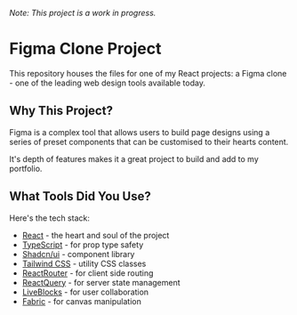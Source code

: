 _Note: This project is a work in progress._

# Figma Clone Project

This repository houses the files for one of my React projects: a Figma clone - one of the leading web design tools available today.

## Why This Project?

Figma is a complex tool that allows users to build page designs using a series of preset components that can be customised to their hearts content.

It's depth of features makes it a great project to build and add to my portfolio.

## What Tools Did You Use?

Here's the tech stack:

- [React](https://react.dev/) - the heart and soul of the project
- [TypeScript](https://www.typescriptlang.org/) - for prop type safety
- [Shadcn/ui](https://ui.shadcn.com/) - component library
- [Tailwind CSS](https://tailwindcss.com/) - utility CSS classes
- [ReactRouter](https://reactrouter.com/en/main) - for client side routing
- [ReactQuery](https://tanstack.com/query/latest/docs/framework/react/overview) - for server state management
- [LiveBlocks](https://liveblocks.io/) - for user collaboration
- [Fabric](https://github.com/fabricjs/fabric.js) - for canvas manipulation
